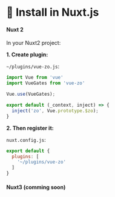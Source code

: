 # 📐 Install in Nuxt.js

#### Nuxt 2
In your Nuxt2 project:

**1. Create plugin:**

`~/plugins/vue-zo.js`:
```javascript
import Vue from 'vue'
import VueGates from 'vue-zo'

Vue.use(VueGates);

export default (_context, inject) => {
  inject('zo', Vue.prototype.$zo);
}
```

**2. Then register it:**

`nuxt.config.js`:
```javascript
export default {
  plugins: [
    '~/plugins/vue-zo'
  ]
}
```

#### Nuxt3 (comming soon)
